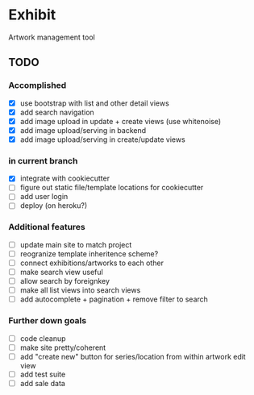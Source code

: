 # Exhibit

Artwork management tool

## TODO

### Accomplished

- [X] use bootstrap with list and other detail views
- [X] add search navigation
- [X] add image upload in update + create views (use whitenoise)
- [X] add image upload/serving in backend
- [X] add image upload/serving in create/update views

### in current branch

- [X] integrate with cookiecutter
- [ ] figure out static file/template locations for cookiecutter
- [ ] add user login
- [ ] deploy (on heroku?)

### Additional features

- [ ] update main site to match project
- [ ] reogranize template inheritence scheme?
- [ ] connect exhibitions/artworks to each other
- [ ] make search view useful
- [ ] allow search by foreignkey
- [ ] make all list views into search views
- [ ] add autocomplete + pagination + remove filter to search

### Further down goals

- [ ] code cleanup
- [ ] make site pretty/coherent
- [ ] add "create new" button for series/location from within artwork edit view
- [ ] add test suite
- [ ] add sale data
